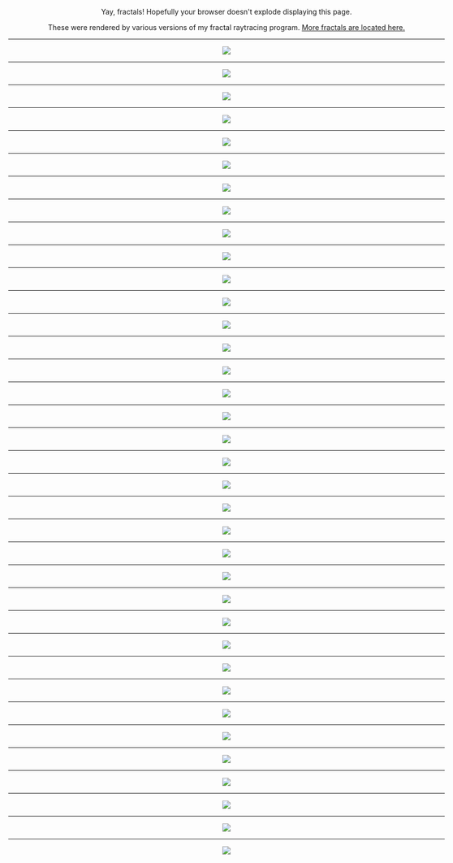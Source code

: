 Yay, fractals! Hopefully your browser doesn't explode displaying this page.

These were rendered by various versions of my fractal raytracing program. [More fractals are located here.](https://imgur.com/a/rmM4v)

<!---
r !ls fractals
%s/^\(.*\)\.png$/![](fractals\/\1.png)\r/
-->

<style>
body {
    max-width: 90%;
}
p {
    text-align: center;
}
img {
    max-height: 95vh;
    width: auto;
    height: auto;
}
</style>

---

![](fractals/angle.png)

---

![](fractals/bridge.png)

---

![](fractals/burst.png)

---

![](fractals/canyon.png)

---

![](fractals/city.png)

---

![](fractals/construction.png)

---

![](fractals/corner2.png)

---

![](fractals/corner.png)

---

![](fractals/energy.png)

---

![](fractals/fire.png)

---

![](fractals/flight.png)

---

![](fractals/fog4.png)

---

![](fractals/fuzz.png)

---

![](fractals/ghost.png)

---

![](fractals/giants.png)

---

![](fractals/grilledCheese.png)

---

![](fractals/head.png)

---

![](fractals/iris.png)

---

![](fractals/lightfog.png)

---

![](fractals/pancakes.png)

---

![](fractals/pastel_big.png)

---

![](fractals/pastel.png)

---

![](fractals/platforms.png)

---

![](fractals/rainbow.png)

---

![](fractals/shadows.png)

---

![](fractals/ship.png)

---

![](fractals/snow.png)

---

![](fractals/space.png)

---

![](fractals/spectrum.png)

---

![](fractals/sphere.png)

---

![](fractals/spindles.png)

---

![](fractals/sunshadow.png)

---

![](fractals/uh.png)

---

![](fractals/underwater.png)

---

![](fractals/underworld.png)

---

![](fractals/watchers.png)
